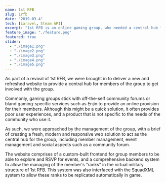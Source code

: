 ```yaml
---
name: 1st RFB
slug: 1rfb
date: "2019-03-4"
tech: [Laravel, Steam API]
excerpt: "1st RFB is an online gaming group, who needed a central hub for user management and to promote activities"
feature_image: "./feature.png"
featured: true
slider:
  - "./image1.png"
  - "./image2.png"
  - "./image3.png"
  - "./image4.png"
  - "./image5.png"
---
```


As part of a revival of 1st RFB, we were brought in to deliver a new and refreshed website to provide a central hub for members of the group to get involved with the group.

Commonly, gaming groups stick with off-the-self community forums or bland gaming-specific services such as Enjin to provide an online provision for their members. Although this might be a quick solution, it often provides poor user experiences, and a product that is not specific to the needs of the community who use it.

As such, we were approached by the management of the group, with a brief of creating a fresh, modern and responsive web solution to act as the central hub for the group, including member management, event management and social aspects such as a community forum.

The website comprises of a custom-built frontend for group members to be able to explore and RSVP for events, and a comprehensive backend system to allow the managing of the member's “ranks” in the virtual military structure of 1st RFB. This system was also interfaced with the SquadXML system to allow these ranks to be replicated automatically in game.
